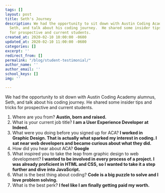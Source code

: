 ```yaml
---
tags: []
layout: post
title: Seth's Journey
description: We had the opportunity to sit down with Austin Coding Academy alumnus,
  Seth, and talk about his coding journey.  He shared some insider tips and tricks
  for prospective and current students.
created_at: 2020-02-10 10:00:00 -0600
updated_at: 2020-02-10 11:00:00 -0600
categories: []
excerpt: ''
redirect_from: []
permalink: "/blog/student-testimonial/"
author_name: ''
author_email: ''
school_keys: []
img: ''

---
```

We had the opportunity to sit down with Austin Coding Academy alumnus, Seth, and talk about his coding journey.  He shared some insider tips and tricks for prospective and current students.

1. Where are you from? **Austin, born and raised.**
2. What is your current job title? **I am a User Experience Developer at Indeed.**
3. What were you doing before you signed up for ACA? **I worked in Graphic Design. That is actually what sparked my interest in coding. I sat near web developers and became curious about what they did.** 
4. How did you hear about ACA? **Google**
5. What inspired you to take the leap from graphic design to web development? **I wanted to be involved in every process of a project. I was already proficient in HTML and CSS, so I wanted to take it a step further and dive into JavaScript.** 
6. What is the best thing about coding? **Code is a big puzzle to solve and I love problem solving.** 
7.  What is the best perk? **I feel like I am finally getting paid my worth.**